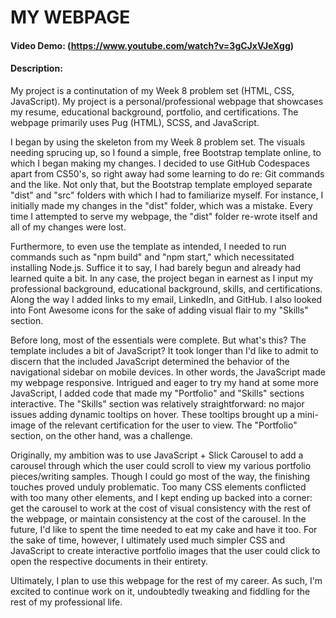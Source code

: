 # MY WEBPAGE
#### Video Demo:  (https://www.youtube.com/watch?v=3gCJxVJeXgg)
#### Description:

My project is a continutation of my Week 8 problem set (HTML, CSS, JavaScript). My project is a personal/professional webpage that showcases my resume, educational background, portfolio, and certifications. The webpage primarily uses Pug (HTML), SCSS, and JavaScript. 

I began by using the skeleton from my Week 8 problem set. The visuals needing sprucing up, so I found a simple, free Bootstrap template online, to which I began making my changes. I decided to use GitHub Codespaces apart from CS50's, so right away had some learning to do re: Git commands and the like. Not only that, but the Bootstrap template employed separate "dist" and "src" folders with which I had to familiarize myself. For instance, I initially made my changes in the "dist" folder, which was a mistake. Every time I attempted to serve my webpage, the "dist" folder re-wrote itself and all of my changes were lost. 

Furthermore, to even use the template as intended, I needed to run commands such as "npm build" and "npm start," which necessitated installing Node.js. Suffice it to say, I had barely begun and already had learned quite a bit. In any case, the project began in earnest as I input my professional background, educational background, skills, and certifications. Along the way I added links to my email, LinkedIn, and GitHub. I also looked into Font Awesome icons for the sake of adding visual flair to my "Skills" section. 

Before long, most of the essentials were complete. But what's this? The template includes a bit of JavaScript? It took longer than I'd like to admit to discern that the included JavaScript determined the behavior of the navigational sidebar on mobile devices. In other words, the JavaScript made my webpage responsive. Intrigued and eager to try my hand at some more JavaScript, I added code that made my "Portfolio" and "Skills" sections interactive. The "Skills" section was relatively straightforward: no major issues adding dynamic tooltips on hover. These tooltips brought up a mini-image of the relevant certification for the user to view. The "Portfolio" section, on the other hand, was a challenge. 

Originally, my ambition was to use JavaScript + Slick Carousel to add a carousel through which the user could scroll to view my various portfolio pieces/writing samples. Though I could go most of the way, the finishing touches proved unduly problematic. Too many CSS elements conflicted with too many other elements, and I kept ending up backed into a corner: get the carousel to work at the cost of visual consistency with the rest of the webpage, or maintain consistency at the cost of the carousel. In the future, I'd like to spent the time needed to eat my cake and have it too. For the sake of time, however, I ultimately used much simpler CSS and JavaScript to create interactive portfolio images that the user could click to open the respective documents in their entirety. 

Ultimately, I plan to use this webpage for the rest of my career. As such, I'm excited to continue work on it, undoubtedly tweaking and fiddling for the rest of my professional life. 
